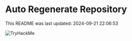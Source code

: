 # Auto Regenerate Repository

This README was last updated: 2024-09-21 22:06:53

 ![TryHackMe](https://tryhackme.com/badge/533634)